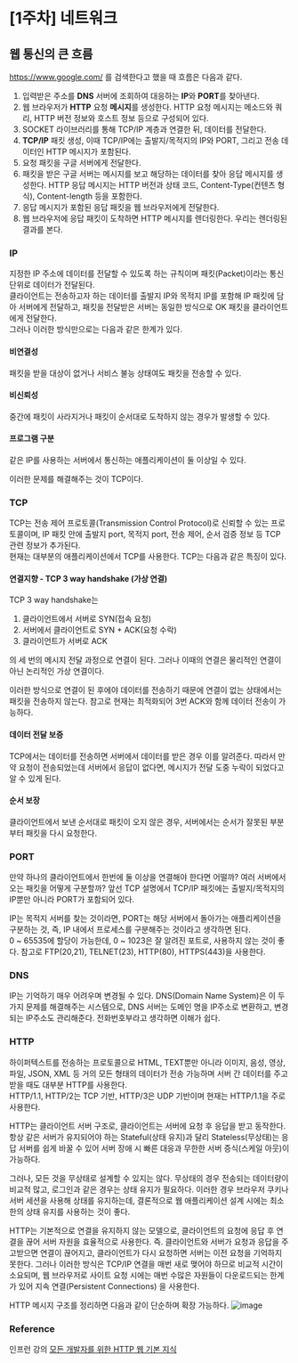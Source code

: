 # [1주차] 네트워크
## 웹 통신의 큰 흐름
https://www.google.com/ 를 검색한다고 했을 때 흐름은 다음과 같다.

1. 입력받은 주소를 **DNS** 서버에 조회하여 대응하는 **IP**와 **PORT**를 찾아낸다.
2. 웹 브라우저가 **HTTP** 요청 **메시지**를 생성한다. HTTP 요청 메시지는 메소드와 쿼리, HTTP 버전 정보와 호스트 정보 등으로 구성되어 있다.
3. SOCKET 라이브러리를 통해 TCP/IP 계층과 연결한 뒤, 데이터를 전달한다.
4. **TCP/IP** 패킷 생성, 이때 TCP/IP에는 출발지/목적지의 IP와 PORT, 그리고 전송 데이터인 HTTP 메시지가 포함된다.
5. 요청 패킷을 구글 서버에게 전달한다.
6. 패킷을 받은 구글 서버는 메시지를 보고 해당하는 데이터를 찾아 응답 메시지를 생성한다. HTTP 응답 메시지는 HTTP 버전과 상태 코드, Content-Type(컨텐츠 형식), Content-length 등을 포함한다.
7. 응답 메시지가 포함된 응답 패킷을 웹 브라우저에게 전달한다.
8. 웹 브라우저에 응답 패킷이 도착하면 HTTP 메시지를 렌더링한다. 우리는 렌더링된 결과를 본다.

### IP
지정한 IP 주소에 데이터를 전달할 수 있도록 하는 규칙이며 패킷(Packet)이라는 통신 단위로 데이터가 전달된다.   
클라이언트는 전송하고자 하는 데이터를 출발지 IP와 목적지 IP를 포함해 IP 패킷에 담아 서버에게 전달하고, 패킷을 전달받은 서버는 동일한 방식으로 OK 패킷을 클라이언트에게 전달한다.   
그러나 이러한 방식만으로는 다음과 같은 한계가 있다.

#### 비연결성
패킷을 받을 대상이 없거나 서비스 불능 상태여도 패킷을 전송할 수 있다.
#### 비신뢰성
중간에 패킷이 사라지거나 패킷이 순서대로 도착하지 않는 경우가 발생할 수 있다.
#### 프로그램 구분
같은 IP를 사용하는 서버에서 통신하는 애플리케이션이 둘 이상일 수 있다.

이러한 문제를 해결해주는 것이 TCP이다.

### TCP
TCP는 전송 제어 프로토콜(Transmission Control Protocol)로 신뢰할 수 있는 프로토콜이며, IP 패킷 안에 출발지 port, 목적지 port, 전송 제어, 순서 검증 정보 등 TCP 관련 정보가 추가된다.  
현재는 대부분의 애플리케이션에서 TCP를 사용한다. TCP는 다음과 같은 특징이 있다.

#### 연결지향 - TCP 3 way handshake (가상 연결)
TCP 3 way handshake는 
1. 클라이언트에서 서버로 SYN(접속 요청)
2. 서버에서 클라이언트로 SYN + ACK(요청 수락)
3. 클라이언트가 서버로 ACK 

의 세 번의 메시지 전달 과정으로 연결이 된다. 그러나 이때의 연결은 물리적인 연결이 아닌 논리적인 가상 연결이다.   

이러한 방식으로 연결이 된 후에야 데이터를 전송하기 때문에 연결이 없는 상태에서는 패킷을 전송하지 않는다. 
참고로 현재는 최적화되어 3번 ACK와 함께 데이터 전송이 가능하다.

#### 데이터 전달 보증
TCP에서는 데이터를 전송하면 서버에서 데이터를 받은 경우 이를 알려준다. 따라서 만약 요청이 전송되었는데 서버에서 응답이 없다면, 메시지가 전달 도중 누락이 되었다고 알 수 있게 된다.

#### 순서 보장
클라이언트에서 보낸 순서대로 패킷이 오지 않은 경우, 서버에서는 순서가 잘못된 부분부터 패킷을 다시 요청한다.

### PORT
만약 하나의 클라이언트에서 한번에 둘 이상을 연결해야 한다면 어떨까? 여러 서버에서 오는 패킷을 어떻게 구분할까? 앞선 TCP 설명에서 TCP/IP 패킷에는 출발지/목적지의 IP뿐만 아니라 PORT가 포함되어 있다.   

IP는 목적지 서버를 찾는 것이라면, PORT는 해당 서버에서 돌아가는 애플리케이션을 구분하는 것, 즉, IP 내에서 프로세스를 구분해주는 것이라고 생각하면 된다.  
0 ~ 65535에 할당이 가능한데, 0 ~ 1023은 잘 알려진 포트로, 사용하지 않는 것이 좋다. 참고로 FTP(20,21), TELNET(23), HTTP(80), HTTPS(443)을 사용한다.

### DNS
IP는 기억하기 매우 어려우며 변경될 수 있다. DNS(Domain Name System)은 이 두 가지 문제를 해결해주는 시스템으로, DNS 서버는 도메인 명을 IP주소로 변환하고, 변경되는 IP주소도 관리해준다. 
전화번호부라고 생각하면 이해가 쉽다.

### HTTP
하이퍼텍스트를 전송하는 프로토콜으로 HTML, TEXT뿐만 아니라 이미지, 음성, 영상, 파일, JSON, XML 등 거의 모든 형태의 데이터가 전송 가능하며 서버 간 데이터를 주고 받을 때도 대부분 HTTP를 사용한다.   
HTTP/1.1, HTTP/2는 TCP 기반, HTTP/3은 UDP 기반이며 현재는 HTTP/1.1을 주로 사용한다.

HTTP는 클라이언트 서버 구조로, 클라이언트는 서버에 요청 후 응답을 받고 동작한다. 
항상 같은 서버가 유지되어야 하는 Stateful(상태 유지)과 달리 Stateless(무상태)는 응답 서버를 쉽게 바꿀 수 있어 서버 장애 시 빠른 대응과 무한한 서버 증식(스케일 아웃)이 가능하다.   

그러나, 모든 것을 무상태로 설계할 수 있지는 않다. 무상태의 경우 전송되는 데이터량이 비교적 많고, 로그인과 같은 경우는 상태 유지가 필요하다. 이러한 경우 브라우저 쿠키나 서버 세션을 사용해 상태를 유지하는데, 결론적으로 웹 애플리케이션 설계 시에는 최소한의 상태 유지를 사용하는 것이 좋다.  

HTTP는 기본적으로 연결을 유지하지 않는 모델으로, 클라이언트의 요청에 응답 후 연결을 끊어 서버 자원을 효율적으로 사용한다. 즉. 클라이언트와 서버가 요청과 응답을 주고받으면 연결이 끊어지고, 클라이언트가 다시 요청하면 서버는 이전 요청을 기억하지 못한다. 그러나 이러한 방식은 TCP/IP 연결을 매번 새로 맺어야 하므로 비교적 시간이 소요되며, 웹 브라우저로 사이트 요청 시에는 매번 수많은 자원들이 다운로드되는 한계가 있어 지속 연결(Persistent Connections) 을 사용한다.

HTTP 메시지 구조를 정리하면 다음과 같이 단순하며 확장 가능하다.
![image](https://github.com/yeondori/yeondori.github.io/assets/93027942/d6e38e3a-fcfd-4792-8119-759a87119d00)


### Reference 
인프런 강의 [모든 개발자를 위한 HTTP 웹 기본 지식](https://www.inflearn.com/course/http-%EC%9B%B9-%EB%84%A4%ED%8A%B8%EC%9B%8C%ED%81%AC)